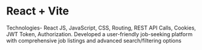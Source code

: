 # React + Vite

Technologies- React JS, JavaScript, CSS, Routing, REST API Calls, Cookies, JWT Token, Authorization.
Developed a user-friendly job-seeking platform with comprehensive job listings and advanced search/filtering 
options


